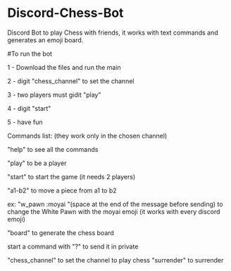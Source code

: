 # Discord-Chess-Bot

Discord Bot to play Chess with friends, it works with text commands and generates an emoji board.



#To run the bot


1 - Download the files and run the main

2 - digit "chess_channel" to set the channel

3 - two players must gidit "play"

4 - digit "start"

5 - have fun



Commands list: (they work only in the chosen channel)

"help" to see all the commands

"play" to be a player

"start" to start the game (it needs 2 players)

"a1-b2" to move a piece from a1 to b2

ex: "w_pawn :moyai "(space at the end of the message before sending) to change the White Pawn with the moyai emoji (it works with every discord emoji)

"board" to generate the chess board

start a command with "?" to send it in private

"chess_channel" to set the channel to play chess
"surrender" to surrender
